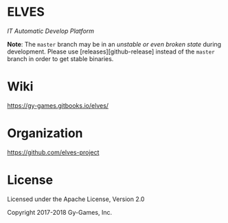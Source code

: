 # ELVES
*IT Automatic Develop Platform*

**Note**: The `master` branch may be in an *unstable or even broken state* during development. Please use [releases][github-release] instead of the `master` branch in order to get stable binaries.


# Wiki

https://gy-games.gitbooks.io/elves/

# Organization

https://github.com/elves-project




# License
Licensed under the Apache License, Version 2.0

Copyright 2017-2018 Gy-Games, Inc.